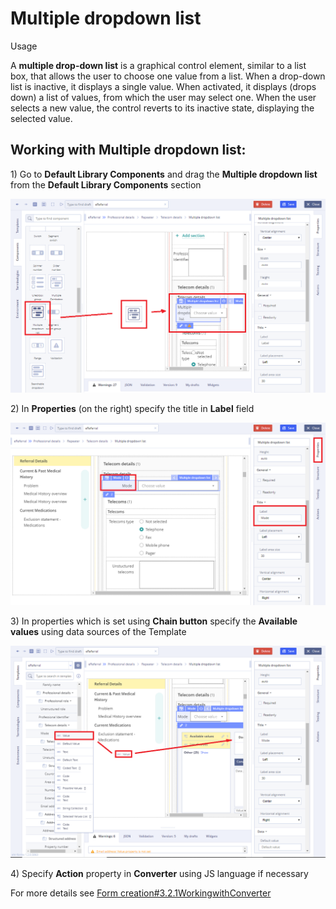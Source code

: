 # Multiple dropdown list

Usage

A **multiple drop-down list** is a graphical control element, similar to a list box, that allows the user to choose one value from a list. When a drop-down list is inactive, it displays a single value. When activated, it displays \(drops down\) a list of values, from which the user may select one. When the user selects a new value, the control reverts to its inactive state, displaying the selected value.

## Working with Multiple dropdown list: <a id="Multipledropdownlist-WorkingwithMultipledropdownlist:"></a>

1\) Go to **Default Library Components** and drag the **Multiple dropdown list** from the **Default Library Components** section

![](../.gitbook/assets/34842199.png)

2\) In **Properties** \(on the right\) specify the title in **Label** field

![](../.gitbook/assets/34842205.png)

3\) In properties which is set using **Chain button** specify the **Available values** using data sources of the Template

![](../.gitbook/assets/34842208.png)

4\) Specify **Action** property in **Converter** using JS language if necessary

For more details see [Form creation\#3.2.1WorkingwithConverter](../ehr-forms-forms-in-detail/ehr-forms-form-creation.md#Formcreation-3.2.1WorkingwithConverter)

